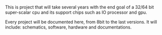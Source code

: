 

This is project that will take several years with the end goal of a 32/64 bit super-scalar cpu and its support chips such as IO processor and gpu.

Every project will be documented here, from 8bit to the last versions.
It will include: schematics, software, hardware and documentations.
